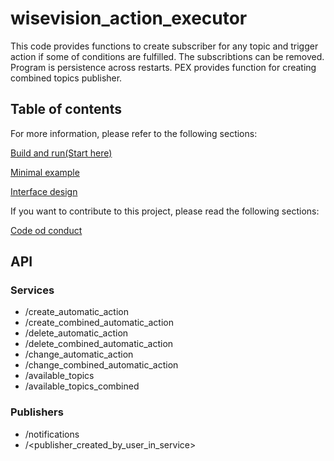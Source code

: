 # wisevision_action_executor
This code provides functions to create subscriber for any topic and trigger action if some of conditions are fulfilled. The subscribtions can be removed. Program is persistence across restarts. PEX provides function for creating combined topics publisher.

## Table of contents
For more information, please refer to the following sections:

[Build and run(Start here)](docs/BUILD_AND_RUN.md)

[Minimal example](docs/MINIMAL_EXAMPLE.md)

[Interface design](docs/INTERFACE_DESIGN.md)

If you want to contribute to this project, please read the following sections:

[Code od conduct](docs/CODE_OF_CONDUCT.md)




## API
### Services

- /create_automatic_action
- /create_combined_automatic_action
- /delete_automatic_action
- /delete_combined_automatic_action
- /change_automatic_action
- /change_combined_automatic_action
- /available_topics
- /available_topics_combined

### Publishers
- /notifications
- /<publisher_created_by_user_in_service>